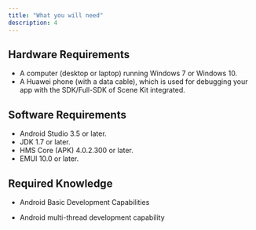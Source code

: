 ```yaml
---
title: "What you will need"
description: 4
---
```

**Hardware Requirements**
-------------------------

-   A computer (desktop or laptop) running Windows 7 or Windows 10.
-   A Huawei phone (with a data cable), which is used for debugging your app with the SDK/Full-SDK of Scene Kit integrated.

**Software Requirements**
-------------------------

-  Android Studio 3.5 or later.
-  JDK 1.7 or later.
- HMS Core (APK) 4.0.2.300 or later.
- EMUI 10.0 or later.

**Required Knowledge**
----------------------

- Android Basic Development Capabilities

- Android multi-thread development capability

